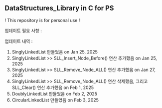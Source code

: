 DataStructures_Library in C for PS
------------------------------------
! This repository is for personal use !

업데이트 필요 사항 :



업데이트 내역 :
1. SinglyLinkedList 만들었음 on Jan 25, 2025
2. SinglyLinkedList >> SLL_Insert_Node_Before() 연산 추가했음 on Jan 25, 2025
3. SinglyLinkedList >> SLL_Remove_Node_ALL() 연산 추가했음 on Jan 27, 2025
4. SinglyLinkedList >> SLL_Remove_Node_ALL() 연산 삭제했음, 그리고 SLL_Clear() 연산 추가했음 on Feb 1, 2025
5. DoublyLinkedList 만들었음 on Feb 2, 2025
7. CircularLinkedList 만들었음 on Feb 3, 2025

